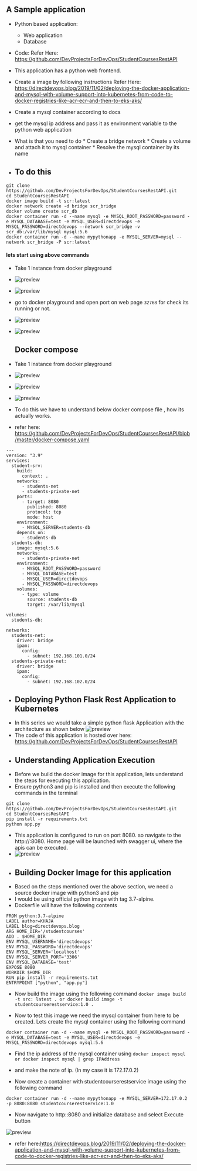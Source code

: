 ## A Sample application

* Python based application:
     * Web application
     * Database

* Code: Refer Here: https://github.com/DevProjectsForDevOps/StudentCoursesRestAPI
* This application has a python web frontend.
* Create a image by following instructions Refer Here: https://directdevops.blog/2019/11/02/deploying-the-docker-application-and-mysql-with-volume-support-into-kubernetes-from-code-to-docker-registries-like-acr-ecr-and-then-to-eks-aks/
* Create a mysql container according to docs
* get the mysql ip address and pass it as environment variable to the python web application
* What is that you need to do
       * Create a bridge network
       * Create a volume and attach it to mysql container
       * Resolve the mysql container by its name
* ## To do this
```
git clone https://github.com/DevProjectsForDevOps/StudentCoursesRestAPI.git
cd StudentCoursesRestAPI
docker image build -t scr:latest
docker network create -d bridge scr_bridge
docker volume create scr_db
docker container run -d --name mysql -e MYSQL_ROOT_PASSWORD=password -e MYSQL_DATABASE=test -e MYSQL_USER=directdevops -e MYSQL_PASSWORD=directdevops --network scr_bridge -v scr_db:/var/lib/mysql mysql:5.6
docker container run -d --name mypythonapp -e MYSQL_SERVER=mysql --network scr_bridge -P scr:latest
```
#### lets start using above commands

* Take 1 instance from docker playground 
* ![preview](images/264.png)
* ![preview](images/265.png)
* go to docker playground and open port on web page `32768` for check its running or not. 
* ![preview](images/266.png)
* ![preview](images/267.png)
  
  ## Docker compose 

* Take 1 instance from docker playground 
* ![preview](images/268.png)
* ![preview](images/269.png)
* ![preview](images/270.png)

* To do this we have to understand below docker compose file , how its actually works.
* refer here: https://github.com/DevProjectsForDevOps/StudentCoursesRestAPI/blob/master/docker-compose.yaml

```
---
version: "3.9"
services:
  student-srv:
    build: 
      context: .
    networks:
      - students-net
      - students-private-net
    ports:
      - target: 8080
        published: 8080
        protocol: tcp
        mode: host
    environment:
      - MYSQL_SERVER=students-db
    depends_on:
      - students-db
  students-db:
    image: mysql:5.6
    networks:
      - students-private-net
    environment:
      - MYSQL_ROOT_PASSWORD=password
      - MYSQL_DATABASE=test
      - MYSQL_USER=directdevops
      - MYSQL_PASSWORD=directdevops
    volumes:
      - type: volume
        source: students-db
        target: /var/lib/mysql

volumes:
  students-db:

networks:
  students-net:
    driver: bridge
    ipam:
      config:
        - subnet: 192.168.101.0/24
  students-private-net:
    driver: bridge
    ipam:
      config:
        - subnet: 192.168.102.0/24
```

* ## Deploying Python Flask Rest Application to Kubernetes
* In this series we would take a simple python flask Application with the architecture as shown below
![preview](images/261.png)
* The code of this application is hosted over here: https://github.com/DevProjectsForDevOps/StudentCoursesRestAPI
* ## Understanding Application Execution
* Before we build the docker image for this application, lets understand the steps for executing this application.
* Ensure python3 and pip is installed and then execute the following commands in the terminal
```
git clone https://github.com/DevProjectsForDevOps/StudentCoursesRestAPI.git
cd StudentCoursesRestAPI
pip install -r requirements.txt
python app.py
```
* This application is configured to run on port 8080. so navigate to the http://<ip address>:8080. Home page will be launched with swagger ui, where the apis can be executed.
* ![preview](images/262.png)
* ## Building Docker Image for this application
* Based on the steps mentioned over the above section, we need a source docker image with python3 and pip
* I would be using official python image with tag 3.7-alpine.
* Dockerfile will have the following contents
```
FROM python:3.7-alpine
LABEL author=KHAJA
LABEL blog=directdevops.blog
ARG HOME_DIR='/studentcourses'
ADD . $HOME_DIR
ENV MYSQL_USERNAME='directdevops'
ENV MYSQL_PASSWORD='directdevops'
ENV MYSQL_SERVER='localhost'
ENV MYSQL_SERVER_PORT='3306'
ENV MYSQL_DATABASE='test'
EXPOSE 8080
WORKDIR $HOME_DIR
RUN pip install -r requirements.txt
ENTRYPOINT ["python", "app.py"]
```
* Now build the image using the following command
`docker image build -t src: latest . or docker build image -t studentcourserestservice:1.0 .`

* Now to test this image we need the mysql container from here to be created. Lets create the mysql container using the following command

`docker container run -d --name mysql -e MYSQL_ROOT_PASSWORD=password -e MYSQL_DATABASE=test -e MYSQL_USER=directdevops -e MYSQL_PASSWORD=directdevops mysql:5.6`

* Find the ip address of the mysql container using
`docker inspect mysql or docker inspect mysql | grep IPAddress`

* and make the note of ip. (In my case it is 172.17.0.2)

* Now create a container with studentcourserestservice image using the following command

`docker container run -d --name mypythonapp -e MYSQL_SERVER=172.17.0.2 -p 8080:8080 studentcourserestservice:1.0`

* Now navigate to http:<ip address>:8080 and initialize database and select Execute button

![preview](images/263.png)

* refer here:https://directdevops.blog/2019/11/02/deploying-the-docker-application-and-mysql-with-volume-support-into-kubernetes-from-code-to-docker-registries-like-acr-ecr-and-then-to-eks-aks/

-------------------------------------------------------------------------------------------------------------------